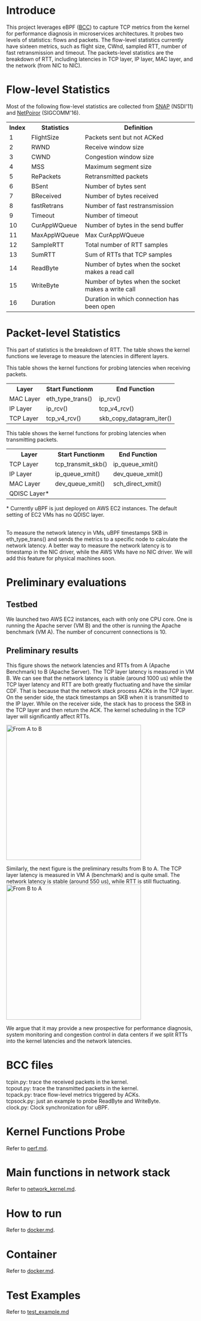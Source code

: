 # Introduce
This project leverages eBPF ([BCC](https://github.com/iovisor/bcc)) to capture TCP metrics from the kernel for performance diagnosis in microservices architectures. It probes two levels of statistics: flows and packets. The flow-level statistics currently have sixteen metrics, such as flight size, CWnd, sampled RTT, number of fast retransmission and timeout. The packets-level statistics are the breakdown of RTT, including latencies in TCP layer, IP layer, MAC layer, and the network (from NIC to NIC).

# Flow-level Statistics
Most of the following flow-level statistics are collected from [SNAP](https://www.microsoft.com/en-us/research/wp-content/uploads/2011/01/nsdi11_dcmeasurement.pdf) (NSDI'11) and [NetPoiror](http://netdb.cis.upenn.edu/papers/netpoirot.pdf) (SIGCOMM'16). <p>
<table>
  <tr>
    <th>Index</th>
    <th>Statistics</th>
    <th>Definition</th>
  </tr>
  <tr>
    <td>1</td>
    <td>FlightSize</td>
    <td>Packets sent but not ACKed</td>
   </tr>
    <tr>
    <td>2</td>
    <td>RWND</td>
    <td>Receive window size</td>
   </tr>
    <tr>
    <td>3</td>
    <td>CWND</td>
    <td>Congestion window size</td>
   </tr>
    <tr>
    <td>4</td>
    <td>MSS</td>
    <td>Maximum segment size</td>
   </tr>
    <tr>
    <td>5</td>
    <td>RePackets</td>
    <td>Retransmitted packets</td>
   </tr>
    <tr>
    <td>6</td>
    <td>BSent</td>
    <td>Number of bytes sent</td>
   </tr>
   </tr>
    <tr>
    <td>7</td>
    <td>BReceived</td>
    <td>Number of bytes received</td>
   </tr>
   </tr>
    <tr>
    <td>8</td>
    <td>fastRetrans</td>
    <td>Number of fast restransmission</td>
   </tr>
   </tr>
    <tr>
    <td>9</td>
    <td>Timeout</td>
    <td>Number of timeout</td>
   </tr>
   </tr>
    <tr>
    <td>10</td>
    <td>CurAppWQueue</td>
    <td>Number of bytes in the send buffer</td>
   </tr>
   </tr>
    <tr>
    <td>11</td>
    <td>MaxAppWQueue</td>
    <td>Max CurAppWQueue</td>
   </tr>
   <tr>
    <td>12</td>
    <td>SampleRTT</td>
    <td>Total number of RTT samples</td>
   </tr>
   <tr>
    <td>13</td>
    <td>SumRTT</td>
    <td>Sum of RTTs that TCP samples</td>
   </tr>
   <tr>
    <td>14</td>
    <td>ReadByte</td>
    <td>Number of bytes when the socket makes a read call</td>
   </tr>
   <tr>
    <td>15</td>
    <td>WriteByte</td>
    <td>Number of bytes when the socket makes a write call</td>
   </tr>
   <tr>
    <td>16</td>
    <td>Duration</td>
    <td>Duration in which connection has been open</td>
   </tr>
</table>


# Packet-level Statistics
This part of statistics is the breakdown of RTT. The table shows the kernel functions we leverage to measure the latencies in different layers. <p>
This table shows the kernel functions for probing latencies when receiving packets.<p> 
<table>
  <tr>
    <th>Layer</th>
    <th>Start Functionm </th>
    <th>End Function </th>
  </tr>
  <tr>
    <td>MAC Layer</td>
    <td>eth_type_trans() </td>
    <td>ip_rcv() </td>
  </tr>
  <tr>
    <td>IP Layer</td>
    <td>ip_rcv() </td>
    <td>tcp_v4_rcv() </td>
  </tr>
  <tr>
    <td>TCP Layer</td>
    <td>tcp_v4_rcv() </td>
    <td>skb_copy_datagram_iter() </td>
  </tr>
</table>

This table shows the kernel functions for probing latencies when transmitting packets.<p> 
<table>
  <tr>
    <th>Layer</th>
    <th>Start Functionm </th>
    <th>End Function </th>
  </tr>
  <tr>
    <td>TCP Layer</td>
    <td>tcp_transmit_skb() </td>
    <td>ip_queue_xmit() </td>
  </tr>
  <tr>
    <td>IP Layer</td>
    <td>ip_queue_xmit() </td>
    <td>dev_queue_xmit() </td>
  </tr>
  <tr>
    <td>MAC Layer</td>
    <td>dev_queue_xmit() </td>
    <td>sch_direct_xmit() </td>
  </tr>
  <tr>
    <td>QDISC Layer*</td>
    <td>  </td>
    <td>  </td>
  </tr>
</table>
* Currently uBPF is just deployed on AWS EC2 instances. The default setting of EC2 VMs has no QDISC layer. <p>
<br>
To measure the network latency in VMs, uBPF timestamps SKB in eth_type_trans() and sends the metrics to a specific node to calculate the network latency. A better way to measure the network latency is to timestamp in the NIC driver, while the AWS VMs have no NIC driver. We will add this feature for physical machines soon. <p>

# Preliminary evaluations
## Testbed
We launched two AWS EC2 instances, each with only one CPU core. One is running the Apache server (VM B) and the other is running the Apache benchmark (VM A). The number of concurrent connections is 10.
## Preliminary results
This figure shows the network latencies and RTTs from A (Apache Benchmark) to B (Apache Server). The TCP layer latency is measured in VM B. We can see that the network latency is stable (around 1000 us) while the TCP layer latency and RTT are both greatly fluctuating and have the similar CDF. That is because that the network stack process ACKs in the TCP layer. On the sender side, the stack timestamps an SKB when it is transmitted to the IP layer. While on the receiver side, the stack has to process the SKB in the TCP layer and then return the ACK. The kernel scheduling in the TCP layer will significantly affect RTTs. <p>
<img src="https://github.com/alvenwong/MicroBPF/blob/master/figures/B_TCP_layer.png" width="360" title="From A to B"> <p>
  
Similarly, the next figure is the preliminary results from B to A. The TCP layer latency is measured in VM A (benchmark) and is quite small. The network latency is stable (around 550 us), while RTT is still fluctuating.
<img src="https://github.com/alvenwong/MicroBPF/blob/master/figures/A_TCP_layer.png" width="360" title="From B to A"> <p>

We argue that it may provide a new prospective for performance diagnosis, system monitoring and congestion control in data centers if we split RTTs into the kernel latencies and the network latencies. <p>
  
# BCC files
tcpin.py: trace the received packets in the kernel. <br>
tcpout.py: trace the transmitted packets in the kernel. <br>
tcpack.py: trace flow-level metrics triggered by ACKs. <br>
tcpsock.py: just an example to probe ReadByte and WriteByte. <br>
clock.py: Clock synchronization for uBPF. <br>
  
# Kernel Functions Probe
Refer to [perf.md](https://github.com/alvenwong/kernel_trace/blob/master/perf.md).

# Main functions in network stack
Refer to [network_kernel.md](https://github.com/alvenwong/docs/blob/master/network_kernel.md).

# How to run 
Refer to [docker.md](https://github.com/alvenwong/kernel_trace/blob/master/docker.md).

# Container
Refer to [docker.md](https://github.com/alvenwong/kernel_trace/blob/master/docker.md).

# Test Examples
Refer to [test_example.md](https://github.com/alvenwong/kernel_trace/blob/master/test_example.md)
